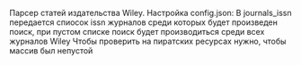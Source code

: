 Парсер статей издательства Wiley.
Настройка config.json:
В journals_issn передается спиосок issn журналов среди которых будет произведен поиск, при пустом списке поиск будет производиться среди всех журналов Wiley
Чтобы проверить на пиратских ресурсах нужно, чтобы массив был непустой